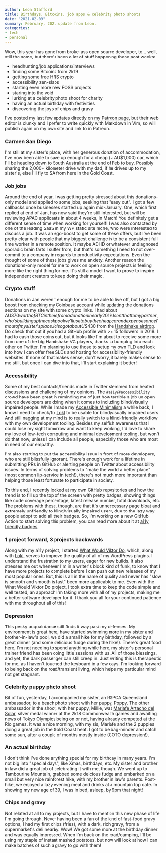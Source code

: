 ```yaml
---
author: Leon Stafford
title: Birthdays, Bitcoins, job apps & celebrity photo shoots
date: "2021-02-09"
summary: February, 2021 update from Leon.
categories:
- tech
- personal
---
```


Wow, this year has gone from broke-ass open source developer, to... well, still the same, but there's been a lot of stuff happening these past weeks:

 - headhunting/job applications/interviews
 - finding some Bitcoins from 2k19
 - getting some free HNS crypto
 - accessibility zen-slaps
 - starting even more new FOSS projects
 - staring into the void
 - lurking at a celebrity photo shoot for charity
 - having an actual birthday with festivities
 - discovering the joys of chips and gravy

I've posted my last few updates directly on [my Patreon page](https://patreon.com/leonstafford), but their web editor is clunky and I prefer to write quickly with Markdown in Vim, so will publish again on my own site and link to in Patreon.

### Carmen San Diego

I'm still at my sister's place, with her generous donation of accommodation, I've now been able to save up enough for a cheap (~ AU$1,000) car, which I'll be heading down to South Australia at the end of Feb to buy. Possibly sharing the 2,000+ kilometer drive with my dad, if he drives up to my sister's, else I'll fly to SA from here in the Gold Coast.

### Job jobs

Around the end of year, I was getting pretty stressed about this donations-only model and applied to some jobs, seeking that "easy out". I got a few callbacks once businesses started up again mid-January. One, which first replied at end of Jan, has now said they're still interested, but will be reviewing APAC applicants in about 4 weeks, in March! You definitely get a different sense of time when working for yourself! I was also contacted by one of the leading SaaS in my WP static site niche, who were interested to discuss a job. It was an ego-boost to get some of these offers, but I've been pretty clear with people that my biggest challenge is to be a consistent full time worker in a remote position. It maybe ADHD or whatever undiagnosed sporadic brain farts I suffer from, but that's something I need to not over-commit to a company in regards to productivity expectations. Even the thought of some of these jobs gives me anxiety. Another reason the donations-only model for me to work on open source projects is feeling more like the right thing for me. It's still a model I want to prove to inspire independent creators to keep doing their magic.

### Crypto stuff

Donations in Jan weren't enough for me to be able to live off, but I got a big boost from checking my Coinbase account while updating the donations sections on my site with some crypto links. I had about AU$370 worth of BTC in there from a donation in early 2019. I sent that to my partner, who's building up the cash pool we'll use to buy the cheap car and expenses once I'm out of my sister's place. I also got about US$430 from the [Handshake airdrop](https://www.namebase.io/airdrop). Do check that out if you had a GitHub profile with >= 15 followers in 2018. I had to cash those coins out, but it looks like I'm about to receive some more from one of the big Handshake VC players, thanks to bumping into each other on Twitter. I'm planning to use those to setup my own TLD and look into how I can offer free SLDs and hosting for accessibility-friendly websites. If none of that makes sense, don't worry, it barely makes sense to me still, but once I can dive into that, I'll start explaining it better!

### Accessibility

Some of my best contacts/friends made in Twitter stemmed from heated discussions and challenging of my opinions. The `#a11y`/`#accessibility` crowd have been great in reminding me of just how terrible a job us open source developers are doing when it comes to including blind/visually impaired people. While I made my [Accessible Minimalism](https://github.com/leonstafford/accessible-minimalism-hugo-theme) a while back, I know I need to check/fix [Lokl](https://lokl.dev) to be usable for blind/visually impaired users. And still nagging at my mind is to really switch to a blind-friendly workflow with my own development tooling. Besides my selfish awareness that I could lose my sight tomorrow and want to keep working, I'd love to share my love of low-tech computing and minimal development tooling, but won't do that now, unless I can include all people, especially those who are most in need of our empathy.

I'm also starting to put the accessibility issue in front of more developers, who are still blissfully ignorant. There's enough work for a lifetime in submitting PRs in GitHub or alerting people on Twitter about accessibility issues. In terms of solving problems to "make the world a better place" (most common lip-service in tech!), there's not much more important than helping those least fortunate to participate in society.

To this end, I recently looked at my own GitHub repositories and how the trend is to fill up the top of the screen with pretty badges, showing things like code coverage percentage, latest release number, total downloads, etc. The problems with these, though, are that it's unneccessary page bloat and extremely unfriendly to blind/visually impaired users, due to the lazy way people adopt to add all their badges. So, I'm working on a new GitHub Action to start solving this problem, you can read more about it at [a11y friendly badges](https://github.com/leonstafford/a11y-friendly-badges).

### 1 project forward, 3 projects backwards

Along with my a11y project, I started [What Would Viktor Do](https://github.com/leonstafford/WhatWouldViktorDo/), which, along with [Lokl](https://lokl.dev), serves to improve the quality of all of my WordPress plugins. I understand the frustration to my users, eager for new builds. It also stresses me out whenever I'm in a writer's block kind of funk, to know that I have more projects to complete before I can push out new releases of my most popular ones. But, this is all in the name of quality and never has "slow is smooth and smooth is fast" been more applicable to me. Even with the What Would Viktor Do project, I took extra time to keep the code simple and well tested, an approach I'm taking more with all of my projects, making me a better software developer for it. I thank you all for your continued patience with me throughout all of this!

### Depression

This pesky acquaintance still finds it way past my defenses. My environment is great here, have started swimming more in my sister and brother-in-law's pool, we did a small hike for my birthday, followed by a great dinner (and some delicious fudge during the hike!). There's great food here, I'm not needing to spend anything while here, my sister's personal trainer friend has been doing little sessions with us. All of those blessings, and yet, the dark passenger can still creep in. Just writing this is therapeutic for me, as I haven't touched the keyboard in a few days. I'm looking forward to being back on the road/transient living, which helps my particular mind not get stagnant.

### Celebrity puppy photo shoot

Bit of fun, yesterday, I accompanied my sister, an RSPCA Queensland ambassador, to a beach photo shoot with her puppy, Poppy. The other ambassador in the shoot, with her puppy, Millie, was [Mariafe Artacho del Solar](https://en.wikipedia.org/wiki/Mariafe_Artacho_del_Solar), silver medal winner at the 2k18 Commonwealth games and awaiting news of Tokyo Olympics being on or not, having already competed at the Rio games. It was a nice morning, with my sis, Mariafe and the 2 puppies doing a great job in the Gold Coast heat. I got to be bag-minder and catch some sun, after a couple of months mostly inside (GOTO depression!).

### An actual birthday

I don't think I've done anything special for my birthday in many years. I'm not big into "special days", like Xmas, birthdays, etc. My sister and brother in law did a great job of celebrating it with me, though. We went up to Tambourine Mountain, grabbed some delcious fudge and embarked on a small but very nice rainforest hike, with my brother in law's parents. Post-hike, we enjoyed a lazy evening meal and drinks at a mountain top cafe. In showing my new age of 39, I was in bed, asleep, by 9pm that night!

### Chips and gravy

Not related at all to my projects, but I have to mention this new phase of life I'm going through. Never having been a fan of the kind of fast-food gravy options, I had my first chips (fries), with a dark, rich gravy, from a supermarket's deli nearby. Wow! We got some more at the birthday dinner and was equally impressed. When I'm back on the road/camping, I'll be using my staple of instant mashed potatoes, but now will look at how I can make batches of such a gravy to go with them!
